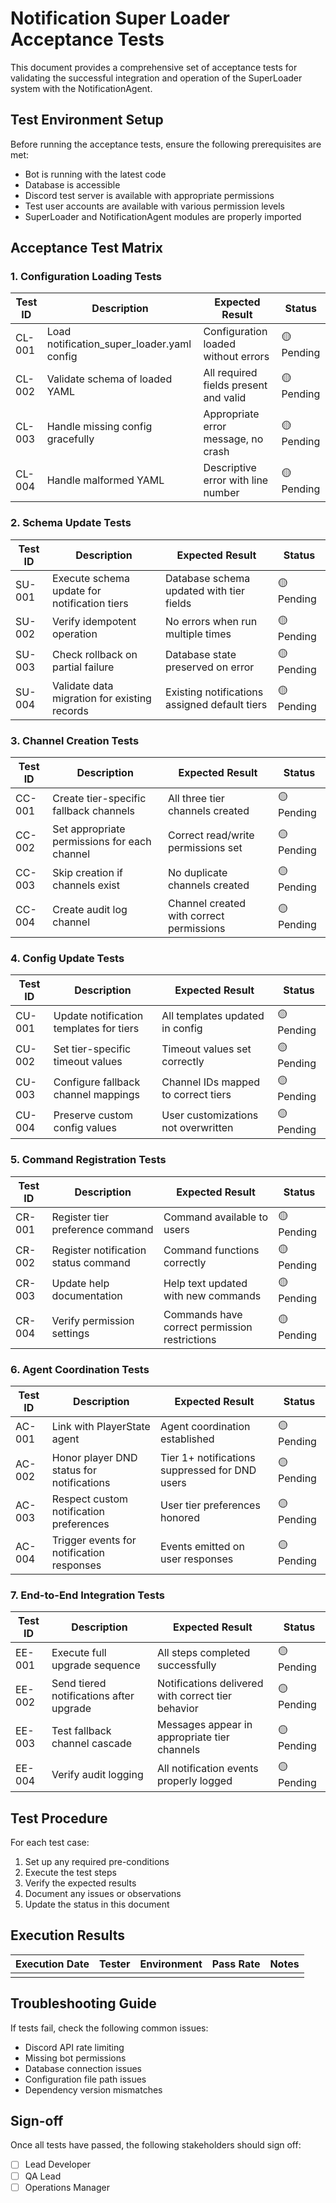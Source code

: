 # Notification Super Loader Acceptance Tests

This document provides a comprehensive set of acceptance tests for validating the successful integration and operation of the SuperLoader system with the NotificationAgent.

## Test Environment Setup

Before running the acceptance tests, ensure the following prerequisites are met:

- Bot is running with the latest code
- Database is accessible
- Discord test server is available with appropriate permissions
- Test user accounts are available with various permission levels
- SuperLoader and NotificationAgent modules are properly imported

## Acceptance Test Matrix

### 1. Configuration Loading Tests

| Test ID | Description | Expected Result | Status |
|---------|-------------|----------------|--------|
| CL-001 | Load notification_super_loader.yaml config | Configuration loaded without errors | 🟡 Pending |
| CL-002 | Validate schema of loaded YAML | All required fields present and valid | 🟡 Pending |
| CL-003 | Handle missing config gracefully | Appropriate error message, no crash | 🟡 Pending |
| CL-004 | Handle malformed YAML | Descriptive error with line number | 🟡 Pending |

### 2. Schema Update Tests

| Test ID | Description | Expected Result | Status |
|---------|-------------|----------------|--------|
| SU-001 | Execute schema update for notification tiers | Database schema updated with tier fields | 🟡 Pending |
| SU-002 | Verify idempotent operation | No errors when run multiple times | 🟡 Pending |
| SU-003 | Check rollback on partial failure | Database state preserved on error | 🟡 Pending |
| SU-004 | Validate data migration for existing records | Existing notifications assigned default tiers | 🟡 Pending |

### 3. Channel Creation Tests

| Test ID | Description | Expected Result | Status |
|---------|-------------|----------------|--------|
| CC-001 | Create tier-specific fallback channels | All three tier channels created | 🟡 Pending |
| CC-002 | Set appropriate permissions for each channel | Correct read/write permissions set | 🟡 Pending |
| CC-003 | Skip creation if channels exist | No duplicate channels created | 🟡 Pending |
| CC-004 | Create audit log channel | Channel created with correct permissions | 🟡 Pending |

### 4. Config Update Tests

| Test ID | Description | Expected Result | Status |
|---------|-------------|----------------|--------|
| CU-001 | Update notification templates for tiers | All templates updated in config | 🟡 Pending |
| CU-002 | Set tier-specific timeout values | Timeout values set correctly | 🟡 Pending |
| CU-003 | Configure fallback channel mappings | Channel IDs mapped to correct tiers | 🟡 Pending |
| CU-004 | Preserve custom config values | User customizations not overwritten | 🟡 Pending |

### 5. Command Registration Tests

| Test ID | Description | Expected Result | Status |
|---------|-------------|----------------|--------|
| CR-001 | Register tier preference command | Command available to users | 🟡 Pending |
| CR-002 | Register notification status command | Command functions correctly | 🟡 Pending |
| CR-003 | Update help documentation | Help text updated with new commands | 🟡 Pending |
| CR-004 | Verify permission settings | Commands have correct permission restrictions | 🟡 Pending |

### 6. Agent Coordination Tests

| Test ID | Description | Expected Result | Status |
|---------|-------------|----------------|--------|
| AC-001 | Link with PlayerState agent | Agent coordination established | 🟡 Pending |
| AC-002 | Honor player DND status for notifications | Tier 1+ notifications suppressed for DND users | 🟡 Pending |
| AC-003 | Respect custom notification preferences | User tier preferences honored | 🟡 Pending |
| AC-004 | Trigger events for notification responses | Events emitted on user responses | 🟡 Pending |

### 7. End-to-End Integration Tests

| Test ID | Description | Expected Result | Status |
|---------|-------------|----------------|--------|
| EE-001 | Execute full upgrade sequence | All steps completed successfully | 🟡 Pending |
| EE-002 | Send tiered notifications after upgrade | Notifications delivered with correct tier behavior | 🟡 Pending |
| EE-003 | Test fallback channel cascade | Messages appear in appropriate tier channels | 🟡 Pending |
| EE-004 | Verify audit logging | All notification events properly logged | 🟡 Pending |

## Test Procedure

For each test case:

1. Set up any required pre-conditions
2. Execute the test steps
3. Verify the expected results
4. Document any issues or observations
5. Update the status in this document

## Execution Results

| Execution Date | Tester | Environment | Pass Rate | Notes |
|----------------|--------|------------|-----------|-------|
| | | | | |

## Troubleshooting Guide

If tests fail, check the following common issues:

- Discord API rate limiting
- Missing bot permissions
- Database connection issues
- Configuration file path issues
- Dependency version mismatches

## Sign-off

Once all tests have passed, the following stakeholders should sign off:

- [ ] Lead Developer
- [ ] QA Lead
- [ ] Operations Manager
